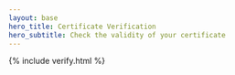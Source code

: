 ```yaml
---
layout: base
hero_title: Certificate Verification
hero_subtitle: Check the validity of your certificate
---
```


{% include verify.html %}